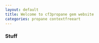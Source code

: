 ```yaml
---
layout: default
title: Welcome to cf3propane gem website
categories: propane contextfreeart
---
```


### Stuff
